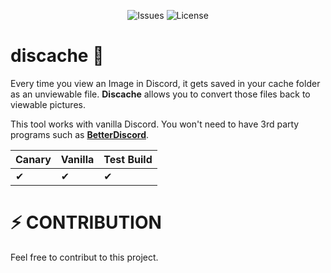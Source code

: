 <p align="center">
  <img src="https://img.shields.io/github/issues/samdotdev/discache?style=for-the-badge" alt="Issues"/>
  <img src="https://img.shields.io/github/license/samdotdev/discache?style=for-the-badge" alt="License"/>
</p>

# discache 🦀
Every time you view an Image in Discord, it gets saved in your cache folder as an unviewable file. 
**Discache** allows you to convert those files back to viewable pictures.

This tool works with vanilla Discord. You won't need to have 
3rd party programs such as **[BetterDiscord](https://betterdiscord.app/)**.

| Canary  | Vanilla | Test Build |
| -------- | --------  | --------  |
| ✔  | ✔  |  ✔  |

# ⚡️  CONTRIBUTION

Feel free to contribut to this project.
